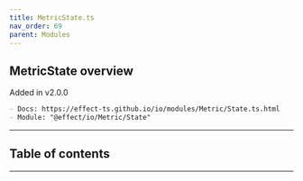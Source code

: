 ```yaml
---
title: MetricState.ts
nav_order: 69
parent: Modules
---
```


## MetricState overview

Added in v2.0.0

```md
- Docs: https://effect-ts.github.io/io/modules/Metric/State.ts.html
- Module: "@effect/io/Metric/State"
```

---

<h2 class="text-delta">Table of contents</h2>

---
